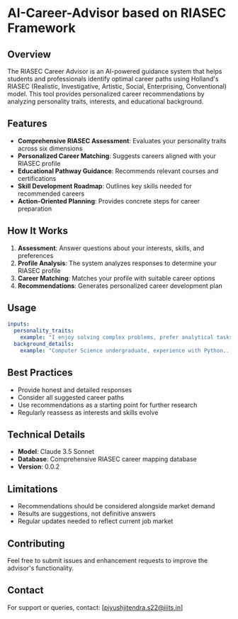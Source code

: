 # AI-Career-Advisor based on RIASEC Framework

## Overview
The RIASEC Career Advisor is an AI-powered guidance system that helps students and professionals identify optimal career paths using Holland's RIASEC (Realistic, Investigative, Artistic, Social, Enterprising, Conventional) model. This tool provides personalized career recommendations by analyzing personality traits, interests, and educational background.

## Features
- **Comprehensive RIASEC Assessment**: Evaluates your personality traits across six dimensions
- **Personalized Career Matching**: Suggests careers aligned with your RIASEC profile
- **Educational Pathway Guidance**: Recommends relevant courses and certifications
- **Skill Development Roadmap**: Outlines key skills needed for recommended careers
- **Action-Oriented Planning**: Provides concrete steps for career preparation

## How It Works
1. **Assessment**: Answer questions about your interests, skills, and preferences
2. **Profile Analysis**: The system analyzes responses to determine your RIASEC profile
3. **Career Matching**: Matches your profile with suitable career options
4. **Recommendations**: Generates personalized career development plan

## Usage
```yaml
inputs:
  personality_traits:
    example: "I enjoy solving complex problems, prefer analytical tasks..."
  background_details:
    example: "Computer Science undergraduate, experience with Python..."
```

## Best Practices
- Provide honest and detailed responses
- Consider all suggested career paths
- Use recommendations as a starting point for further research
- Regularly reassess as interests and skills evolve

## Technical Details
- **Model**: Claude 3.5 Sonnet
- **Database**: Comprehensive RIASEC career mapping database
- **Version**: 0.0.2

## Limitations
- Recommendations should be considered alongside market demand
- Results are suggestions, not definitive answers
- Regular updates needed to reflect current job market

## Contributing
Feel free to submit issues and enhancement requests to improve the advisor's functionality.

## Contact
For support or queries, contact: [piyushjitendra.s22@iiits.in]
